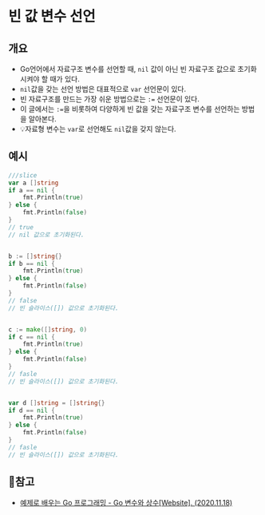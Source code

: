 # 빈 값 변수 선언

## 개요

- Go언어에서 자료구조 변수를 선언할 때, `nil` 값이 아닌 빈 자료구조 값으로 초기화 시켜야 할 때가 있다. 
-  `nil`값을 갖는 선언 방법은 대표적으로  `var` 선언문이 있다.
- 빈 자료구조를 만드는 가장 쉬운 방법으로는 `:=` 선언문이 있다.
- 이 글에서는 `:=`을 비롯하여 다양하게 빈 값을 갖는 자료구조 변수를 선언하는 방법을 알아본다.
- 💡자료형 변수는 `var`로 선언해도 `nil`값을 갖지 않는다.



## 예시

```go
///slice
var a []string  
if a == nil { 
    fmt.Println(true) 
} else { 
    fmt.Println(false) 
} 
// true
// nil 값으로 초기화된다.


b := []string{} 
if b == nil { 
    fmt.Println(true) 
} else { 
    fmt.Println(false) 
} 
// false
// 빈 슬라이스([]) 값으로 초기화된다.


c := make([]string, 0) 
if c == nil { 
    fmt.Println(true) 
} else { 
    fmt.Println(false) 
} 
// fasle
// 빈 슬라이스([]) 값으로 초기화된다.


var d []string = []string{} 
if d == nil { 
    fmt.Println(true) 
} else { 
    fmt.Println(false) 
}
// fasle
// 빈 슬라이스([]) 값으로 초기화된다.
```



## 📜참고

- [예제로 배우는 Go 프로그래밍 - Go 변수와 상수[Website]. (2020.11.18)](http://golang.site/go/article/4-Go-%EB%B3%80%EC%88%98%EC%99%80-%EC%83%81%EC%88%98)